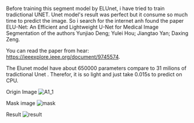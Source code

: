 Before training this segment model by ELUnet, i have tried to train tradictional UNET. Unet model's result was perfect but 
it consume so much time to predict the image. So i search for the internet anh found the paper ELU-Net: An Efficient and Lightweight U-Net for Medical Image Segmentation of the authors Yunjiao Deng; Yulei Hou; Jiangtao Yan; Daxing Zeng. 

You can read the paper from hear: https://ieeexplore.ieee.org/document/9745574.

The Elunet model have about 650000 parameters compare to 31 milions of tradictional Unet . Therefor, it is so light and just take 0.015s to predict on CPU. 

Origin Image
![A1_1](https://github.com/khanhdu1609/Orange-Segmentation/assets/141617409/597a1520-ffd3-469c-b7db-2a0c797e55c4)

Mask image
![mask](https://github.com/khanhdu1609/Orange-Segmentation/assets/141617409/3e7bba7f-c143-4ddf-9370-d4f4a4915ca0)

Result 
![result](https://github.com/khanhdu1609/Orange-Segmentation/assets/141617409/b69842b1-9ae4-4101-a084-3d76c853c1bd)
